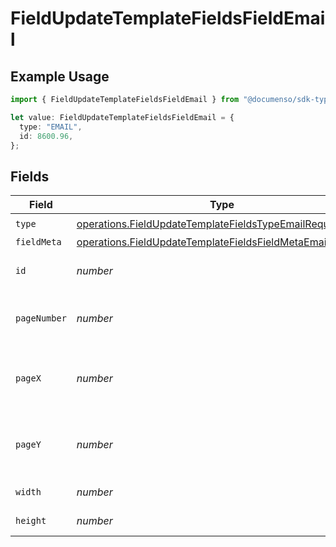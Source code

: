 # FieldUpdateTemplateFieldsFieldEmail

## Example Usage

```typescript
import { FieldUpdateTemplateFieldsFieldEmail } from "@documenso/sdk-typescript/models/operations";

let value: FieldUpdateTemplateFieldsFieldEmail = {
  type: "EMAIL",
  id: 8600.96,
};
```

## Fields

| Field                                                                                                                                  | Type                                                                                                                                   | Required                                                                                                                               | Description                                                                                                                            |
| -------------------------------------------------------------------------------------------------------------------------------------- | -------------------------------------------------------------------------------------------------------------------------------------- | -------------------------------------------------------------------------------------------------------------------------------------- | -------------------------------------------------------------------------------------------------------------------------------------- |
| `type`                                                                                                                                 | [operations.FieldUpdateTemplateFieldsTypeEmailRequest1](../../models/operations/fieldupdatetemplatefieldstypeemailrequest1.md)         | :heavy_check_mark:                                                                                                                     | N/A                                                                                                                                    |
| `fieldMeta`                                                                                                                            | [operations.FieldUpdateTemplateFieldsFieldMetaEmailRequest](../../models/operations/fieldupdatetemplatefieldsfieldmetaemailrequest.md) | :heavy_minus_sign:                                                                                                                     | N/A                                                                                                                                    |
| `id`                                                                                                                                   | *number*                                                                                                                               | :heavy_check_mark:                                                                                                                     | The ID of the field to update.                                                                                                         |
| `pageNumber`                                                                                                                           | *number*                                                                                                                               | :heavy_minus_sign:                                                                                                                     | The page number the field will be on.                                                                                                  |
| `pageX`                                                                                                                                | *number*                                                                                                                               | :heavy_minus_sign:                                                                                                                     | The X coordinate of where the field will be placed.                                                                                    |
| `pageY`                                                                                                                                | *number*                                                                                                                               | :heavy_minus_sign:                                                                                                                     | The Y coordinate of where the field will be placed.                                                                                    |
| `width`                                                                                                                                | *number*                                                                                                                               | :heavy_minus_sign:                                                                                                                     | The width of the field.                                                                                                                |
| `height`                                                                                                                               | *number*                                                                                                                               | :heavy_minus_sign:                                                                                                                     | The height of the field.                                                                                                               |